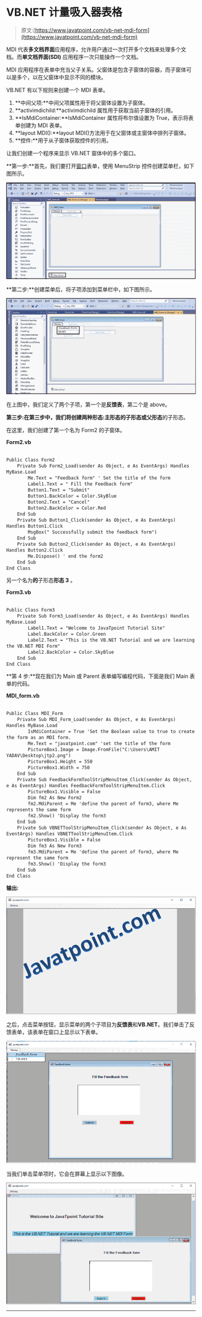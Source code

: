 # VB.NET 计量吸入器表格

> 原文:[https://www.javatpoint.com/vb-net-mdi-form](https://www.javatpoint.com/vb-net-mdi-form)

MDI 代表**多文档界面**应用程序，允许用户通过一次打开多个文档来处理多个文档。而**单文档界面(SDI)** 应用程序一次只能操作一个文档。

MDI 应用程序在表单中充当父子关系。父窗体是包含子窗体的容器，而子窗体可以是多个，以在父窗体中显示不同的模块。

VB.NET 有以下规则来创建一个 MDI 表单。

1.  **中间父项:**中间父项属性用于将父窗体设置为子窗体。
2.  **activimdichild:**activimdichild 属性用于获取当前子窗体的引用。
3.  **IsMdiContainer:**IsMdiContainer 属性将布尔值设置为 True，表示将表单创建为 MDI 表单。
4.  **layout MDI():**layout MDI()方法用于在父窗体或主窗体中排列子窗体。
5.  **控件:**用于从子窗体获取控件的引用。

让我们创建一个程序来显示 VB.NET 窗体中的多个窗口。

**第一步:**首先，我们要打开[窗口](https://www.javatpoint.com/windows)表单，使用 MenuStrip 控件创建菜单栏，如下图所示。

![VB.NET MDI Form](img/07195edbd7f1d7af6bd356e399dcac64.png)

**第二步:**创建菜单后，将子项添加到菜单栏中，如下图所示。

![VB.NET MDI Form](img/413f41923e245a367f900fa552873d9b.png)

在上图中，我们定义了两个子项，第一个是**反馈表**，第二个是 above。

**第三步:**在第三步中，我们将创建两种形态:**主形态**的子形态或**父形态**的子形态。

在这里，我们创建了第一个名为 Form2 的子窗体。

**Form2.vb**

```

Public Class Form2
    Private Sub Form2_Load(sender As Object, e As EventArgs) Handles MyBase.Load
        Me.Text = "Feedback form" ' Set the title of the form
        Label1.Text = " Fill the Feedback form"
        Button1.Text = "Submit"
        Button1.BackColor = Color.SkyBlue
        Button2.Text = "Cancel"
        Button2.BackColor = Color.Red
    End Sub
    Private Sub Button1_Click(sender As Object, e As EventArgs) Handles Button1.Click
        MsgBox(" Successfully submit the feedback form")
    End Sub
    Private Sub Button2_Click(sender As Object, e As EventArgs) Handles Button2.Click
        Me.Dispose() ' end the form2
    End Sub
End Class

```

另一个名为**的**子形态**形态 3** 。

**Form3.vb**

```

Public Class Form3
    Private Sub Form3_Load(sender As Object, e As EventArgs) Handles MyBase.Load
        Label1.Text = "Welcome to JavaTpoint Tutorial Site"
        Label.BackColor = Color.Green
        Label2.Text = "This is the VB.NET Tutorial and we are learning the VB.NET MDI Form"
        Label2.BackColor = Color.SkyBlue
    End Sub
End Class

```

**第 4 步:**现在我们为 Main 或 Parent 表单编写编程代码，下面是我们 Main 表单的代码。

**MDI_form.vb**

```

Public Class MDI_Form
    Private Sub MDI_Form_Load(sender As Object, e As EventArgs) Handles MyBase.Load
        IsMdiContainer = True 'Set the Boolean value to true to create the form as an MDI form.
        Me.Text = "javatpoint.com" 'set the title of the form
        PictureBox1.Image = Image.FromFile("C:\Users\AMIT YADAV\Desktop\jtp2.png")
        PictureBox1.Height = 550
        PictureBox1.Width = 750
    End Sub
    Private Sub FeedbackFormToolStripMenuItem_Click(sender As Object, e As EventArgs) Handles FeedbackFormToolStripMenuItem.Click
        PictureBox1.Visible = False
        Dim fm2 As New Form2
        fm2.MdiParent = Me 'define the parent of form3, where Me represents the same form
        fm2.Show() 'Display the form3
    End Sub
    Private Sub VBNETToolStripMenuItem_Click(sender As Object, e As EventArgs) Handles VBNETToolStripMenuItem.Click
        PictureBox1.Visible = False
        Dim fm3 As New Form3
        fm3.MdiParent = Me 'define the parent of form3, where Me represent the same form
        fm3.Show() 'Display the form3
    End Sub
End Class

```

**输出:**

![VB.NET MDI Form](img/d031560861ac96602aa9cffbf36c49d4.png)

之后，点击菜单按钮，显示菜单的两个子项目为**反馈表**和**VB.NET**。我们单击了反馈表单，该表单在窗口上显示以下表单。

![VB.NET MDI Form](img/4ef09fb8d8a2a27daf844312a48ff260.png)

当我们单击菜单项时，它会在屏幕上显示以下图像。

![VB.NET MDI Form](img/f75e6bf72ba77491a4041898050ab642.png)

* * *